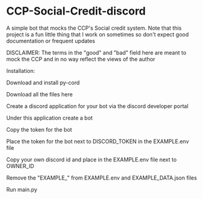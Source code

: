 # CCP-Social-Credit-discord
A simple bot that mocks the CCP's Social credit system.
Note that this project is a fun little thing that I work on sometimes so don't expect good documentation or frequent updates

DISCLAIMER: The terms in the "good" and "bad" field here are meant to mock the CCP and in no way reflect the views of the author

Installation:

Download and install py-cord

Download all the files here 

Create a discord application for your bot via the discord developer portal

Under this application create a bot

Copy the token for the bot

Place the token for the bot next to DISCORD_TOKEN in the EXAMPLE.env file

Copy your own discord id and place in the EXAMPLE.env file next to OWNER_ID

Remove the "EXAMPLE_" from EXAMPLE.env and EXAMPLE_DATA.json files

Run main.py 
